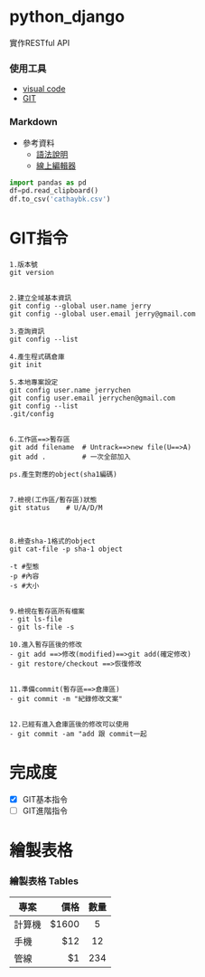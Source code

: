 # python_django
實作RESTful API




### 使用工具
- [visual code](https://code.visualstudio.com/)
- [GIT](https://git-scm.com/)

### Markdown
- 參考資料
	- [語法說明](https://markdown.tw/#precode)
	- [線上編輯器](https://www.mdeditor.tw/)


```python
import pandas as pd
df=pd.read_clipboard()
df.to_csv('cathaybk.csv')
```



# GIT指令

```
1.版本號
git version


2.建立全域基本資訊
git config --global user.name jerry
git config --global user.email jerry@gmail.com

3.查詢資訊
git config --list

4.產生程式碼倉庫
git init

5.本地專案設定
git config user.name jerrychen
git config user.email jerrychen@gmail.com
git config --list
.git/config


6.工作區==>暫存區   
git add filename  # Untrack==>new file(U==>A)
git add .         # 一次全部加入

ps.產生對應的object(sha1編碼)


7.檢視(工作區/暫存區)狀態
git status	  # U/A/D/M



8.檢查sha-1格式的object
git cat-file -p sha-1 object

-t #型態
-p #內容
-s #大小


9.檢視在暫存區所有檔案
- git ls-file 
- git ls-file -s

10.進入暫存區後的修改
- git add ==>修改(modified)==>git add(確定修改) 
- git restore/checkout ==>恢復修改


11.準備commit(暫存區==>倉庫區)
- git commit -m "紀錄修改文案"


12.已經有進入倉庫區後的修改可以使用
- git commit -am "add 跟 commit一起
```

# 完成度
- [x] GIT基本指令
- [ ] GIT進階指令

# 繪製表格
### 繪製表格 Tables

| 專案        | 價格   |  數量  |
| --------   | -----:  | :----:  |
| 計算機      | $1600   |   5     |
| 手機        |   $12   |   12   |
| 管線        |    $1    |  234  |